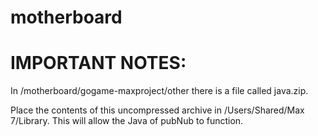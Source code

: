 # motherboard

# IMPORTANT NOTES:

In /motherboard/gogame-maxproject/other there is a file called java.zip.

Place the contents of this uncompressed archive in /Users/Shared/Max 7/Library. This will allow the Java of pubNub to function.

